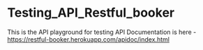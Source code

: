 # Testing_API_Restful_booker
This is the API playground for testing
API Documentation is here - https://restful-booker.herokuapp.com/apidoc/index.html
